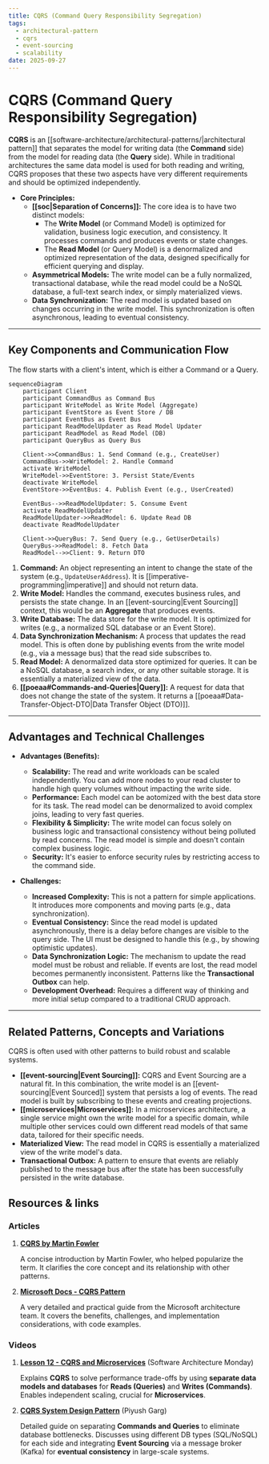 ```yaml
---
title: CQRS (Command Query Responsibility Segregation)
tags:
  - architectural-pattern
  - cqrs
  - event-sourcing
  - scalability
date: 2025-09-27
---
```

# CQRS (Command Query Responsibility Segregation)

**CQRS** is an [[software-architecture/architectural-patterns/|architectural pattern]] that separates the model for writing data (the **Command** side) from the model for reading data (the **Query** side). While in traditional architectures the same data model is used for both reading and writing, CQRS proposes that these two aspects have very different requirements and should be optimized independently.

* **Core Principles:**
    * **[[soc|Separation of Concerns]]:** The core idea is to have two distinct models:
        * The **Write Model** (or Command Model) is optimized for validation, business logic execution, and consistency. It processes commands and produces events or state changes.
        * The **Read Model** (or Query Model) is a denormalized and optimized representation of the data, designed specifically for efficient querying and display.
    * **Asymmetrical Models:** The write model can be a fully normalized, transactional database, while the read model could be a NoSQL database, a full-text search index, or simply materialized views.
    * **Data Synchronization:** The read model is updated based on changes occurring in the write model. This synchronization is often asynchronous, leading to eventual consistency.

---

## Key Components and Communication Flow

The flow starts with a client's intent, which is either a Command or a Query.

```mermaid
sequenceDiagram
    participant Client
    participant CommandBus as Command Bus
    participant WriteModel as Write Model (Aggregate)
    participant EventStore as Event Store / DB
    participant EventBus as Event Bus
    participant ReadModelUpdater as Read Model Updater
    participant ReadModel as Read Model (DB)
    participant QueryBus as Query Bus

    Client->>CommandBus: 1. Send Command (e.g., CreateUser)
    CommandBus->>WriteModel: 2. Handle Command
    activate WriteModel
    WriteModel->>EventStore: 3. Persist State/Events
    deactivate WriteModel
    EventStore->>EventBus: 4. Publish Event (e.g., UserCreated)
    
    EventBus-->>ReadModelUpdater: 5. Consume Event
    activate ReadModelUpdater
    ReadModelUpdater->>ReadModel: 6. Update Read DB
    deactivate ReadModelUpdater

    Client->>QueryBus: 7. Send Query (e.g., GetUserDetails)
    QueryBus->>ReadModel: 8. Fetch Data
    ReadModel-->>Client: 9. Return DTO
```

1.  **Command:** An object representing an intent to change the state of the system (e.g., `UpdateUserAddress`). It is [[imperative-programming|imperative]] and should not return data.
2.  **Write Model:** Handles the command, executes business rules, and persists the state change. In an [[event-sourcing|Event Sourcing]] context, this would be an **Aggregate** that produces events.
3.  **Write Database:** The data store for the write model. It is optimized for writes (e.g., a normalized SQL database or an Event Store).
4.  **Data Synchronization Mechanism:** A process that updates the read model. This is often done by publishing events from the write model (e.g., via a message bus) that the read side subscribes to.
5.  **Read Model:** A denormalized data store optimized for queries. It can be a NoSQL database, a search index, or any other suitable storage. It is essentially a materialized view of the data.
6.  **[[poeaa#Commands-and-Queries|Query]]:** A request for data that does not change the state of the system. It returns a [[poeaa#Data-Transfer-Object-DTO|Data Transfer Object (DTO)]].

---

## Advantages and Technical Challenges

* **Advantages (Benefits):**
    * **Scalability:** The read and write workloads can be scaled independently. You can add more nodes to your read cluster to handle high query volumes without impacting the write side.
    * **Performance:** Each model can be aotomized with the best data store for its task. The read model can be denormalized to avoid complex joins, leading to very fast queries.
    * **Flexibility & Simplicity:** The write model can focus solely on business logic and transactional consistency without being polluted by read concerns. The read model is simple and doesn't contain complex business logic.
    * **Security:** It's easier to enforce security rules by restricting access to the command side.

* **Challenges:**
    * **Increased Complexity:** This is not a pattern for simple applications. It introduces more components and moving parts (e.g., data synchronization).
    * **Eventual Consistency:** Since the read model is updated asynchronously, there is a delay before changes are visible to the query side. The UI must be designed to handle this (e.g., by showing optimistic updates).
    * **Data Synchronization Logic:** The mechanism to update the read model must be robust and reliable. If events are lost, the read model becomes permanently inconsistent. Patterns like the **Transactional Outbox** can help.
    * **Development Overhead:** Requires a different way of thinking and more initial setup compared to a traditional CRUD approach.

---

## Related Patterns, Concepts and Variations

CQRS is often used with other patterns to build robust and scalable systems.

*   **[[event-sourcing|Event Sourcing]]:** CQRS and Event Sourcing are a natural fit. In this combination, the write model is an [[event-sourcing|Event Sourced]] system that persists a log of events. The read model is built by subscribing to these events and creating projections.
*   **[[microservices|Microservices]]:** In a microservices architecture, a single service might own the write model for a specific domain, while multiple other services could own different read models of that same data, tailored for their specific needs.
*   **Materialized View:** The read model in CQRS is essentially a materialized view of the write model's data.
*   **Transactional Outbox:** A pattern to ensure that events are reliably published to the message bus after the state has been successfully persisted in the write database.

## **Resources & links**

### **Articles**

1.  **[CQRS by Martin Fowler](https://martinfowler.com/bliki/CQRS.html)**

    A concise introduction by Martin Fowler, who helped popularize the term. It clarifies the core concept and its relationship with other patterns.

2.  **[Microsoft Docs - CQRS Pattern](https://docs.microsoft.com/en-us/azure/architecture/patterns/cqrs)**

    A very detailed and practical guide from the Microsoft architecture team. It covers the benefits, challenges, and implementation considerations, with code examples.

### **Videos**

1. **[Lesson 12 - CQRS and Microservices](http://www.youtube.com/watch?v=pUGvXUBfvEE)** (Software Architecture Monday)

    Explains **CQRS** to solve performance trade-offs by using **separate data models and databases** for **Reads (Queries)** and **Writes (Commands)**. Enables independent scaling, crucial for **Microservices**.

2. **[CQRS System Design Pattern](http://www.youtube.com/watch?v=vNplj9LwQSw)** (Piyush Garg)

    Detailed guide on separating **Commands and Queries** to eliminate database bottlenecks. Discusses using different DB types (SQL/NoSQL) for each side and integrating **Event Sourcing** via a message broker (Kafka) for **eventual consistency** in large-scale systems.
